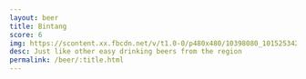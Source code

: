 ```yaml
---
layout: beer
title: Bintang
score: 6
img: https://scontent.xx.fbcdn.net/v/t1.0-0/p480x480/10398080_10152534290653745_1374069162252942719_n.jpg?oh=ad77bd05e893ca8a4aac0830ae938af1&oe=58D21227
desc: Just like other easy drinking beers from the region
permalink: /beer/:title.html
---
```

